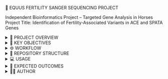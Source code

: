 🐴 EQUUS FERTILITY SANGER SEQUENCING PROJECT

Independent Bioinformatics Project – Targeted Gene Analysis in Horses
Project Title: Identification of Fertility-Associated Variants in ACE and SPATA Genes

<details> <summary>📌 PROJECT OVERVIEW</summary>

This repository contains sequencing data and analysis pipelines for studying fertility-associated genetic variants in Equus caballus (horses).

We targeted two candidate genes:

ACE (Angiotensin-Converting Enzyme)

SPATA (Spermatogenesis-Associated Gene)

Samples include horses with low fertility and high fertility to identify SNPs and indels potentially linked to reproductive performance.

Note: Once the related research article is published, a link and citation will be added here.

</details> <details> <summary>🧬 KEY OBJECTIVES</summary>

Identify candidate SNPs and indels in ACE and SPATA genes

Compare variants between low- and high-fertility horses

Provide a reproducible bioinformatics pipeline for Sanger sequencing analysis

Build an open-access resource for horse genetics and reproductive genomics

</details> <details> <summary>⚙️ WORKFLOW</summary>
Raw Data Conversion

Data Type: Sanger .ab1 chromatogram files

Purpose: .ab1 files contain raw fluorescent traces representing nucleotide sequences.

Converted to FASTQ format using ab1_to_fastq.py, preserving base call quality scores.

Quality Control

Reads are trimmed and filtered using Fastp (run_fastp_all.sh) to remove low-quality bases and adapters.

Alignment

Cleaned reads aligned to reference genome using Minimap2.

Variant Calling

SNPs and indels identified and stored in VCF_ACE/ and VCF_SPATA/ directories.

</details> <details> <summary>📂 REPOSITORY STRUCTURE</summary>
Equus_Fertility_SangerSeq/
├── VCF_ACE/                       # Variants identified in ACE gene
├── VCF_SPATA/                      # Variants identified in SPATA gene
├── Variant_calling_script.sh       # Complete pipeline for variant calling
├── ab1_to_fastq.py                 # Convert Sanger .ab1 chromatograms to FASTQ
├── run_fastp_all.sh                # Quality trimming and filtering
├── ace-spata/                      # Reference genome, alignments, and processed data
│   ├── EquCab3.0.fa                # Reference genome
│   ├── EquCab3.0.fa.fai
│   ├── horse_ACE_real.fa
│   ├── horse_ACE_real.fa.fai
│   ├── horse_ACE_real.mmi          # Minimap2 index
│   ├── sites.bed                   # Target regions
│   ├── fastq_ace_f
│   ├── fastq_ace_r
│   ├── fastq_spata_f
│   ├── fastq_spata_r
│   ├── fastp_clean/
│   ├── trimmed.files/
│   ├── fasta.files/
│   └── alignment_ace_spata/
│       ├── ACE/
│       │   ├── BAM/
│       │   ├── BAM_per_sample/
│       │   ├── VCF_ACE/
│       │   ├── VCF_per_sample/
│       │   ├── indels_all.csv
│       │   └── indels_confirmed.csv
│       └── SPATA/
│           ├── BAM/
│           ├── BAM_per_sample/
│           ├── VCF_SPATA/
│           ├── VCF_per_sample/
│           ├── indels_all.csv
│           └── indels_confirmed.csv

</details> <details> <summary>💻 USAGE</summary>
# 1. Clone the repository
git clone https://github.com/YOUR_USERNAME/Equus_Fertility_SangerSeq.git
cd Equus_Fertility_SangerSeq

# 2. Convert .ab1 chromatogram files to FASTQ
python ab1_to_fastq.py -i raw_ab1_files/ -o fastq_output/

# 3. Perform quality trimming
bash run_fastp_all.sh

# 4. Align reads and call variants
bash Variant_calling_script.sh

</details> <details> <summary>🔬 EXPECTED OUTCOMES</summary>

Identification of SNPs and indels potentially associated with horse fertility

Comparative variant analysis between low- and high-fertility groups

High-quality, reproducible Sanger sequencing pipeline

Open-access resource for equine reproductive genomics research

</details> <details> <summary>👨‍💻 AUTHOR</summary>

Fadi Slimi – Bioinformatics Specialist
📧 Email: fadi.slimi@example.com

🔗 LinkedIn: www.linkedin.com/in/fadi-slimi

💻 GitHub: github.com/Fadis04

</details>
